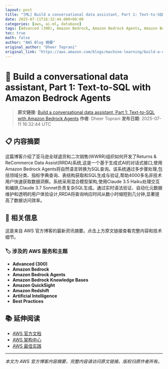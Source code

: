 ```yaml
---
layout: post
title: "[ML] Build a conversational data assistant, Part 1: Text-to-SQL with Amazon Bedrock Agents"
date: 2025-07-11T16:32:44.000+00:00
categories: [aws, ai-ml, database]
tags: [Advanced (300), Amazon Bedrock, Amazon Bedrock Agents, Amazon Bedrock Knowledge Bases, Amazon QuickSight, Amazon Redshift, Artificial Intelligence, Best Practices]
toc: true
math: false
author: "AWS Blog 摘要"
original_author: "Dheer Toprani"
original_link: "https://aws.amazon.com/blogs/machine-learning/build-a-conversational-data-assistant-part-1-text-to-sql-with-amazon-bedrock-agents/"
---
```


# 🤖 Build a conversational data assistant, Part 1: Text-to-SQL with Amazon Bedrock Agents

> **原文链接**: [Build a conversational data assistant, Part 1: Text-to-SQL with Amazon Bedrock Agents](https://aws.amazon.com/blogs/machine-learning/build-a-conversational-data-assistant-part-1-text-to-sql-with-amazon-bedrock-agents/)
> **作者**: Dheer Toprani
> **发布日期**: 2025-07-11 16:32:44 UTC

## 📋 内容摘要

这篇博客介绍了亚马逊全球退货和二次销售(WWRR)组织如何开发了Returns & ReCommerce Data Assist(RRDA)系统,这是一个基于生成式AI的对话式接口,使用Amazon Bedrock Agents将自然语言转换为SQL查询。该系统通过多步骤处理,包括领域分类、指标字典查询、表结构获取和SQL生成与验证,帮助4000多名非技术用户快速获取数据洞察。系统采用混合模型架构,使用Claude 3.5 Haiku处理交互和编排,Claude 3.7 Sonnet负责复杂SQL生成。通过实时语法验证、自动化元数据维护和透明的用户体验设计,RRDA将查询响应时间从数小时缩短到几分钟,显著提高了数据访问效率。

## 🔗 相关信息

这是来自 AWS 官方博客的最新资讯摘要。点击上方原文链接查看完整内容和技术细节。

### 🏷️ 涉及的 AWS 服务和主题

- **Advanced (300)**
- **Amazon Bedrock**
- **Amazon Bedrock Agents**
- **Amazon Bedrock Knowledge Bases**
- **Amazon QuickSight**
- **Amazon Redshift**
- **Artificial Intelligence**
- **Best Practices**

## 📚 延伸阅读

- [AWS 官方文档](https://docs.aws.amazon.com/)
- [AWS 架构中心](https://aws.amazon.com/architecture/)
- [AWS 最佳实践](https://aws.amazon.com/architecture/well-architected/)

---

*本文为 AWS 官方博客内容摘要，完整内容请访问原文链接。版权归原作者所有。*